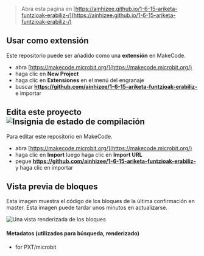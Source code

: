 
> Abra esta pagina en [https://ainhizee.github.io/1-6-15-ariketa-funtzioak-erabiliz-/](https://ainhizee.github.io/1-6-15-ariketa-funtzioak-erabiliz-/)

## Usar como extensión

Este repositorio puede ser añadido como una **extensión** en MakeCode.

* abra [https://makecode.microbit.org/](https://makecode.microbit.org/)
* haga clic en **New Project**
* haga clic en **Extensiones** en el menú del engranaje
* buscar **https://github.com/ainhizee/1-6-15-ariketa-funtzioak-erabiliz-** e importar

## Edita este proyecto ![Insignia de estado de compilación](https://github.com/ainhizee/1-6-15-ariketa-funtzioak-erabiliz-/workflows/MakeCode/badge.svg)

Para editar este repositorio en MakeCode.

* abra [https://makecode.microbit.org/](https://makecode.microbit.org/)
* haga clic en **Import** luego haga clic en **Import URL**
* pegue **https://github.com/ainhizee/1-6-15-ariketa-funtzioak-erabiliz-** y haga clic en importar

## Vista previa de bloques

Esta imagen muestra el código de los bloques de la última confirmación en master.
Esta imagen puede tardar unos minutos en actualizarse.

![Una vista renderizada de los bloques](https://github.com/ainhizee/1-6-15-ariketa-funtzioak-erabiliz-/raw/master/.github/makecode/blocks.png)

#### Metadatos (utilizados para búsqueda, renderizado)

* for PXT/microbit
<script src="https://makecode.com/gh-pages-embed.js"></script><script>makeCodeRender("{{ site.makecode.home_url }}", "{{ site.github.owner_name }}/{{ site.github.repository_name }}");</script>
